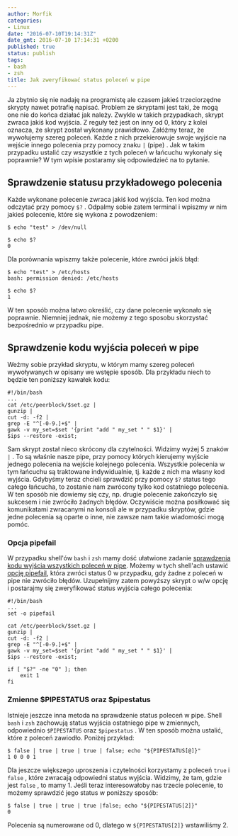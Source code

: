 ```yaml
---
author: Morfik
categories:
- Linux
date: "2016-07-10T19:14:31Z"
date_gmt: 2016-07-10 17:14:31 +0200
published: true
status: publish
tags:
- bash
- zsh
title: Jak zweryfikować status poleceń w pipe
---
```


Ja zbytnio się nie nadaję na programistę ale czasem jakieś trzeciorzędne skrypty nawet potrafię
napisać. Problem ze skryptami jest taki, że mogą one nie do końca działać jak należy. Zwykle w
takich przypadkach, skrypt zwraca jakiś kod wyjścia. Z reguły też jest on inny od 0, który z kolei
oznacza, że skrypt został wykonany prawidłowo. Załóżmy teraz, że wywołujemy szereg poleceń. Każde z
nich przekierowuje swoje wyjście na wejście innego polecenia przy pomocy znaku `|` (pipe) . Jak w
takim przypadku ustalić czy wszystkie z tych poleceń w łańcuchu wykonały się poprawnie? W tym wpisie
postaramy się odpowiedzieć na to pytanie.

<!--more-->
## Sprawdzenie statusu przykładowego polecenia

Każde wykonane polecenie zwraca jakiś kod wyjścia. Ten kod można odczytać przy pomocy `$?` . Odpalmy
sobie zatem terminal i wpiszmy w nim jakieś polecenie, które się wykona z powodzeniem:

    $ echo "test" > /dev/null
    
    $ echo $?
    0

Dla porównania wpiszmy także polecenie, które zwróci jakiś błąd:

    $ echo "test" > /etc/hosts
    bash: permission denied: /etc/hosts
    
    $ echo $?
    1

W ten sposób można łatwo określić, czy dane polecenie wykonało się poprawnie. Niemniej jednak, nie
możemy z tego sposobu skorzystać bezpośrednio w przypadku pipe.

## Sprawdzenie kodu wyjścia poleceń w pipe

Weźmy sobie przykład skryptu, w którym mamy szereg poleceń wywoływanych w opisany we wstępie sposób.
Dla przykładu niech to będzie ten poniższy kawałek kodu:

    #!/bin/bash
    ...
    cat /etc/peerblock/$set.gz |
    gunzip |
    cut -d: -f2 |
    grep -E "^[-0-9.]+$" |
    gawk -v my_set=$set '{print "add " my_set " " $1}' |
    $ips --restore -exist;

Sam skrypt został nieco skrócony dla czytelności. Widzimy wyżej 5 znaków `|` . To są właśnie nasze
pipe, przy pomocy których kierujemy wyjście jednego polecenia na wejście kolejnego polecenia.
Wszystkie polecenia w tym łańcuchu są traktowane indywidualnie, tj. każde z nich ma własny kod
wyjścia. Gdybyśmy teraz chcieli sprawdzić przy pomocy `$?` status tego całego łańcucha, to zostanie
nam zwrócony tylko kod ostatniego polecenia. W ten sposób nie dowiemy się czy, np. drugie polecenie
zakończyło się sukcesem i nie zwróciło żadnych błędów. Oczywiście można posiłkować się komunikatami
zwracanymi na konsoli ale w przypadku skryptów, gdzie jedne polecenia są oparte o inne, nie zawsze
nam takie wiadomości mogą pomóc.

### Opcja pipefail

W przypadku shell'ów `bash` i `zsh` mamy dość ułatwione zadanie [sprawdzenia kodu wyjścia wszystkich
poleceń w
pipe](https://unix.stackexchange.com/questions/14270/get-exit-status-of-process-thats-piped-to-another).
Możemy w tych shell'ach ustawić [opcję
pipefail](http://www.gnu.org/software/bash/manual/html_node/Pipelines.html), która zwróci status 0 w
przypadku, gdy żadne z poleceń w pipe nie zwróciło błędów. Uzupełnijmy zatem powyższy skrypt o w/w
opcję i postarajmy się zweryfikować status wyjścia całego polecenia:

    #!/bin/bash
    ...
    set -o pipefail
    
    cat /etc/peerblock/$set.gz |
    gunzip |
    cut -d: -f2 |
    grep -E "^[-0-9.]+$" |
    gawk -v my_set=$set '{print "add " my_set " " $1}' |
    $ips --restore -exist;
    
    if [ "$?" -ne "0" ]; then
        exit 1
    fi

### Zmienne $PIPESTATUS oraz $pipestatus

Istnieje jeszcze inna metoda na sprawdzenie status poleceń w pipe. Shell `bash` i `zsh` zachowują
status wyjścia ostatniego pipe w zmiennych, odpowiednio `$PIPESTATUS` oraz `$pipestatus` . W ten
sposób można ustalić, które z poleceń zawiodło. Poniżej przykład:

    $ false | true | true | true | false; echo "${PIPESTATUS[@]}"
    1 0 0 0 1

Dla jeszcze większego uproszenia i czytelności korzystamy z poleceń `true` i `false` , które
zwracają odpowiedni status wyjścia. Widzimy, że tam, gdzie jest `false` , to mamy 1. Jeśli teraz
interesowałoby nas trzecie polecenie, to możemy sprawdzić jego status w poniższy sposób:

    $ false | true | true | true |false; echo "${PIPESTATUS[2]}"
    0

Polecenia są numerowane od 0, dlatego w `${PIPESTATUS[2]}` wstawiliśmy 2.
